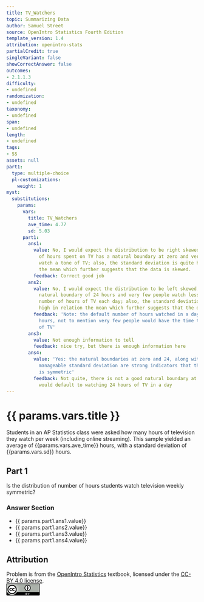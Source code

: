 ```yaml
---
title: TV_Watchers
topic: Summarizing Data
author: Samuel Street
source: OpenIntro Statistics Fourth Edition
template_version: 1.4
attribution: openintro-stats
partialCredit: true
singleVariant: false
showCorrectAnswer: false
outcomes:
- 2.1.1.3
difficulty:
- undefined
randomization:
- undefined
taxonomy:
- undefined
span:
- undefined
length:
- undefined
tags:
- SS
assets: null
part1:
  type: multiple-choice
  pl-customizations:
    weight: 1
myst:
  substitutions:
    params:
      vars:
        title: TV_Watchers
        ave_time: 4.77
        sd: 5.03
      part1:
        ans1:
          value: No, I would expect the distribution to be right skewed as the number
            of hours spent on TV has a natural boundary at zero and very few people
            watch a tone of TV; also, the standard deviation is quite high in relation
            the mean which further suggests that the data is skewed.
          feedback: Correct good job
        ans2:
          value: No, I would expect the distribution to be left skewed, there is a
            natural boundary of 24 hours and very few people watch less than a certain
            number of hours of TV each day; also, the standard deviation is quite
            high in relation the mean which further suggests that the data is skewed.
          feedback: 'Note: the default number of hours watched in a day is not 24
            hours, not to mention very few people would have the time to watch lots
            of TV'
        ans3:
          value: Not enough information to tell
          feedback: nice try, but there is enough information here
        ans4:
          value: 'Yes: the natural boundaries at zero and 24, along with a relatively
            manageable standard deviation are strong indicators that this distribution
            is symmetric'
          feedback: Not quite, there is not a good natural boundary at 24 as no one
            would default to watching 24 hours of TV in a day
---
```

# {{ params.vars.title }}
Students in an AP Statistics class were asked how many hours of television they watch per week (including online streaming).
This sample yielded an average of {{params.vars.ave_time}} hours, with a standard deviation of {{params.vars.sd}} hours.

## Part 1

Is the distribution of number of hours students watch television weekly symmetric?

### Answer Section

- {{ params.part1.ans1.value}}
- {{ params.part1.ans2.value}}
- {{ params.part1.ans3.value}}
- {{ params.part1.ans4.value}}

## Attribution

Problem is from the [OpenIntro Statistics](https://openintro.org/book/os/) textbook, licensed under the [CC-BY 4.0 license](https://creativecommons.org/licenses/by/4.0/).<br>![Image representing the Creative Commons 4.0 BY license.](https://raw.githubusercontent.com/firasm/bits/master/by.png)